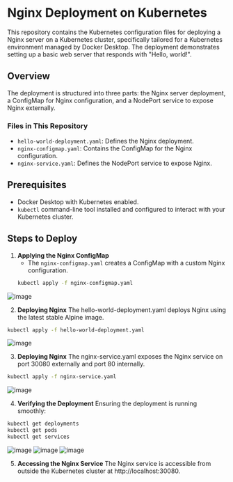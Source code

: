# Nginx Deployment on Kubernetes

This repository contains the Kubernetes configuration files for deploying a Nginx server on a Kubernetes cluster, specifically tailored for a Kubernetes environment managed by Docker Desktop. The deployment demonstrates setting up a basic web server that responds with "Hello, world!".

## Overview

The deployment is structured into three parts: the Nginx server deployment, a ConfigMap for Nginx configuration, and a NodePort service to expose Nginx externally.

### Files in This Repository

- `hello-world-deployment.yaml`: Defines the Nginx deployment.
- `nginx-configmap.yaml`: Contains the ConfigMap for the Nginx configuration.
- `nginx-service.yaml`: Defines the NodePort service to expose Nginx.

## Prerequisites

- Docker Desktop with Kubernetes enabled.
- `kubectl` command-line tool installed and configured to interact with your Kubernetes cluster.

## Steps to Deploy

1. **Applying the Nginx ConfigMap**
   - The `nginx-configmap.yaml` creates a ConfigMap with a custom Nginx configuration.
   ```bash
   kubectl apply -f nginx-configmap.yaml
   ```
![image](https://github.com/owootomo/nginx-kubernetes-deployment/assets/144632027/f4647589-6500-4cc7-9bd3-67d475ac48f1)

2. **Deploying Nginx**
The hello-world-deployment.yaml deploys Nginx using the latest stable Alpine image.
```bash
kubectl apply -f hello-world-deployment.yaml
```
![image](https://github.com/owootomo/nginx-kubernetes-deployment/assets/144632027/1fc35621-8fb7-4f61-8267-af5716f29e53)

3. **Deploying Nginx**
The nginx-service.yaml exposes the Nginx service on port 30080 externally and port 80 internally.
```bash
kubectl apply -f nginx-service.yaml
```
![image](https://github.com/owootomo/nginx-kubernetes-deployment/assets/144632027/3995baf7-c958-423f-825e-eb1e6212d9d9)

4. **Verifying the Deployment**
Ensuring the deployment is running smoothly:
```bash
kubectl get deployments
kubectl get pods
kubectl get services
```
![image](https://github.com/owootomo/nginx-kubernetes-deployment/assets/144632027/d563a4a9-6003-4192-bf0b-d38ed3ff103c)
![image](https://github.com/owootomo/nginx-kubernetes-deployment/assets/144632027/d4ad5c4c-ac1c-4248-b3aa-3a298df81364)
![image](https://github.com/owootomo/nginx-kubernetes-deployment/assets/144632027/2a02b214-8f38-4e0d-ad93-37eda939be4d)

5. **Accessing the Nginx Service**
The Nginx service is accessible from outside the Kubernetes cluster at http://localhost:30080.
